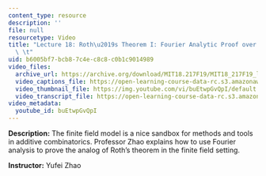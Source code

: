 ```yaml
---
content_type: resource
description: ''
file: null
resourcetype: Video
title: "Lecture 18: Roth\u2019s Theorem I: Fourier Analytic Proof over Finite Field\
  \ \t"
uid: b6005bf7-bcb8-7c4e-c8c8-c0b1c9014989
video_files:
  archive_url: https://archive.org/download/MIT18.217F19/MIT18_217F19_lec18_300k.mp4
  video_captions_file: https://open-learning-course-data-rc.s3.amazonaws.com/18-217-graph-theory-and-additive-combinatorics-fall-2019/ee3d284c83105b458a154604148b2de5_buEtwpGvQpI.vtt
  video_thumbnail_file: https://img.youtube.com/vi/buEtwpGvQpI/default.jpg
  video_transcript_file: https://open-learning-course-data-rc.s3.amazonaws.com/18-217-graph-theory-and-additive-combinatorics-fall-2019/5b9ff0168199d6c2006e3678a80da243_buEtwpGvQpI.pdf
video_metadata:
  youtube_id: buEtwpGvQpI
---
```


**Description:** The finite field model is a nice sandbox for methods and tools in additive combinatorics. Professor Zhao explains how to use Fourier analysis to prove the analog of Roth’s theorem in the finite field setting.

**Instructor:** Yufei Zhao